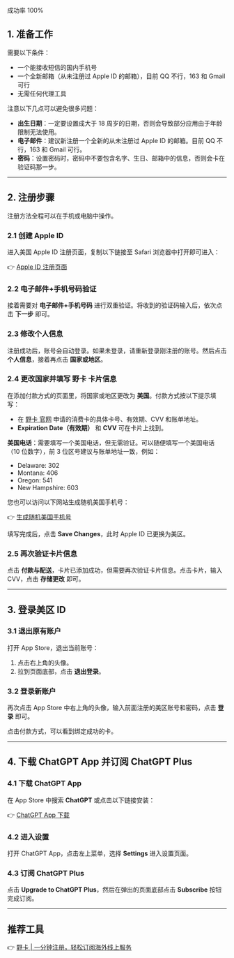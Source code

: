成功率 100%

## 1. 准备工作

需要以下条件：

- 一个能接收短信的国内手机号
- 一个全新邮箱（从未注册过 Apple ID 的邮箱），目前 QQ 不行，163 和 Gmail 可行
- 无需任何代理工具

注意以下几点可以避免很多问题：

- **出生日期**：一定要设置成大于 18 周岁的日期，否则会导致部分应用由于年龄限制无法使用。
- **电子邮件**：建议新注册一个全新的从未注册过 Apple ID 的邮箱。目前 QQ 不行，163 和 Gmail 可行。
- **密码**：设置密码时，密码中不要包含名字、生日、邮箱中的信息，否则会卡在验证码那一步。

---

## 2. 注册步骤

注册方法全程可以在手机或电脑中操作。

### 2.1 创建 Apple ID

进入美国 Apple ID 注册页面，复制以下链接至 Safari 浏览器中打开即可进入：

👉 [Apple ID 注册页面](https://appleid.apple.com/account)

### 2.2 电子邮件+手机号码验证

接着需要对 **电子邮件+手机号码** 进行双重验证。将收到的验证码输入后，依次点击 **下一步** 即可。

### 2.3 修改个人信息

注册成功后，账号会自动登录。如果未登录，请重新登录刚注册的账号。然后点击 **个人信息**，接着再点击 **国家或地区**。

### 2.4 更改国家并填写 野卡 卡片信息

在添加付款方式的页面里，将国家或地区更改为 **美国**。付款方式按以下提示填写：

- 在 [野卡 官网](https://bit.ly/bewildcard) 申请的消费卡的具体卡号、有效期、CVV 和账单地址。
- **Expiration Date（有效期）** 和 **CVV** 可在卡片上找到。

**美国电话**：需要填写一个美国电话，但无需验证。可以随便填写一个美国电话（10 位数字），前 3 位区号建议与账单地址一致，例如：

- Delaware: 302
- Montana: 406
- Oregon: 541
- New Hampshire: 603

您也可以访问以下网站生成随机美国手机号：

👉 [生成随机美国手机号](https://www.generatormix.com/random-phone-numbers)

填写完成后，点击 **Save Changes**，此时 Apple ID 已更换为美区。

### 2.5 再次验证卡片信息

点击 **付款与配送**，卡片已添加成功，但需要再次验证卡片信息。点击卡片，输入 CVV，点击 **存储更改** 即可。

---

## 3. 登录美区 ID

### 3.1 退出原有账户

打开 App Store，退出当前账号：

1. 点击右上角的头像。
2. 拉到页面底部，点击 **退出登录**。

### 3.2 登录新账户

再次点击 App Store 中右上角的头像，输入前面注册的美区账号和密码，点击 **登录** 即可。

点击付款方式，可以看到绑定成功的卡。

---

## 4. 下载 ChatGPT App 并订阅 ChatGPT Plus

### 4.1 下载 ChatGPT App

在 App Store 中搜索 **ChatGPT** 或点击以下链接安装：

👉 [ChatGPT App 下载](https://apps.apple.com/us/app/chatgpt/id6448311069)

### 4.2 进入设置

打开 ChatGPT App，点击左上菜单，选择 **Settings** 进入设置页面。

### 4.3 订阅 ChatGPT Plus

点击 **Upgrade to ChatGPT Plus**，然后在弹出的页面底部点击 **Subscribe** 按钮完成订阅。

---

## 推荐工具

👉 [野卡 | 一分钟注册，轻松订阅海外线上服务](https://bit.ly/bewildcard)